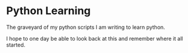 # Python Learning

The graveyard of my python scripts I am writing to learn python.

I hope to one day be able to look back at this and remember where it all started.
